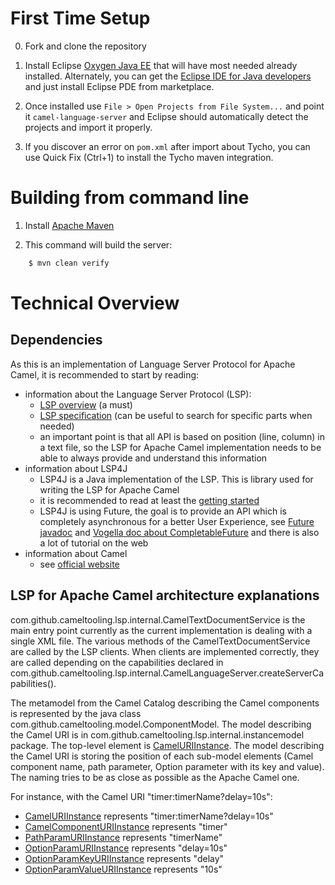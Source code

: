 # First Time Setup

0. Fork and clone the repository
1. Install Eclipse [Oxygen Java EE](http://www.eclipse.org/downloads/packages/eclipse-ide-java-ee-developers/oxygenr)
that will have most needed already installed. Alternately,
you can get the [Eclipse IDE for Java developers](http://www.eclipse.org/downloads/packages/eclipse-ide-java-developers/oxygenr)
and just install Eclipse PDE from marketplace.

2. Once installed use `File > Open Projects from File System...` and
point it `camel-language-server` and Eclipse should automatically
detect the projects and import it properly.

3. If you discover an error on `pom.xml` after import about Tycho, you can use Quick Fix
(Ctrl+1) to install the Tycho maven integration.


# Building from command line

1. Install [Apache Maven](https://maven.apache.org/)

2. This command will build the server:
```bash    
    $ mvn clean verify
````

# Technical Overview

## Dependencies

As this is an implementation of Language Server Protocol for Apache Camel, it is recommended to start by reading:
* information about the Language Server Protocol (LSP):
    * [LSP overview](https://microsoft.github.io/language-server-protocol/overview) (a must)
    * [LSP specification](https://microsoft.github.io/language-server-protocol/specification) (can be useful to search for specific parts when needed)
    * an important point is that all API is based on position (line, column) in a text file, so the LSP for Apache Camel implementation needs to be able to always provide and understand this information
* information about LSP4J
    * LSP4J is a Java implementation of the LSP. This is library used for writing the LSP for Apache Camel
    * it is recommended to read at least the [getting started](https://github.com/eclipse/lsp4j/blob/master/documentation/README.md)
    * LSP4J is using Future, the goal is to provide an API which is completely asynchronous for a better User Experience, see [Future javadoc](https://docs.oracle.com/javase/8/docs/api/java/util/concurrent/Future.html) and [Vogella doc about CompletableFuture](http://www.vogella.com/tutorials/JavaConcurrency/article.html#completablefuture) and there is also a lot of tutorial on the web
* information about Camel
    * see [official website](http://camel.apache.org/)

## LSP for Apache Camel architecture explanations

com.github.cameltooling.lsp.internal.CamelTextDocumentService is the main entry point currently as the current implementation is dealing with a single XML file. The various methods of the CamelTextDocumentService are called by the LSP clients. When clients are implemented correctly, they are called depending on the capabilities declared in com.github.cameltooling.lsp.internal.CamelLanguageServer.createServerCapabilities().

The metamodel from the Camel Catalog describing the Camel components is represented by the java class com.github.cameltooling.model.ComponentModel.
The model describing the Camel URI is in com.github.cameltooling.lsp.internal.instancemodel package. The top-level element is [CamelURIInstance](src/main/java/com/github/cameltooling/lsp/internal/instancemodel/CamelURIInstance.java).
The model describing the Camel URI is storing the position of each sub-model elements (Camel component name, path parameter, Option parameter with its key and value). The naming tries to be as close as possible as the Apache Camel one.

For instance, with the Camel URI "timer:timerName?delay=10s":
* [CamelURIInstance](src/main/java/com/github/cameltooling/lsp/internal/instancemodel/CamelURIInstance.java) represents "timer:timerName?delay=10s"
* [CamelComponentURIInstance](src/main/java/com/github/cameltooling/lsp/internal/instancemodel/CamelComponentURIInstance.java) represents "timer"
* [PathParamURIInstance](src/main/java/com/github/cameltooling/lsp/internal/instancemodel/PathParamURIInstance.java) represents "timerName"
* [OptionParamURIInstance](src/main/java/com/github/cameltooling/lsp/internal/instancemodel/OptionParamURIInstance.java) represents "delay=10s"
* [OptionParamKeyURIInstance](src/main/java/com/github/cameltooling/lsp/internal/instancemodel/OptionParamKeyURIInstance.java) represents "delay"
* [OptionParamValueURIInstance](src/main/java/com/github/cameltooling/lsp/internal/instancemodel/OptionParamValueURIInstance.java) represents "10s"



